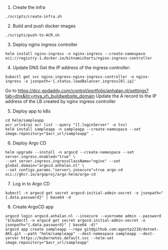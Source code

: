1. Create the infra
``` shell
./scripts/create-infra.sh
```

2. Build and push docker images
``` shell
./scripts/push-to-ACR.sh
```

3. Deploy nginx ingress controller
``` shell
helm install nginx-ingress -n nginx-ingress --create-namespace oci://registry-1.docker.io/bitnamicharts/nginx-ingress-controller
```

4. Update DNS
Get the IP address of the ingress controller:
``` shell
kubectl get svc nginx-ingress-nginx-ingress-controller -n nginx-ingress -o jsonpath='{.status.loadBalancer.ingress[0].ip}'
```
Go to https://dcc.godaddy.com/control/portfolio/anhalan.nl/settings?tab=dns&itc=mya_vh_buildwebsite_domain
Update the A record to the IP address of the LB created by nginx ingress controller

5. Deploy app to k8s
``` shell
cd helm/sampleapp
acr_url=$(az acr list --query "[].loginServer" -o tsv)
helm install sampleapp -n sampleapp --create-namespace --set image.repository="$acr_url/sampleapp" .
```

6. Deploy Argo CD
``` shell
helm upgrade --install -n argocd --create-namespace --set server.ingress.enabled="true" \
--set server.ingress.ingressClassName="nginx" --set global.domain="argocd.anhalan.nl" \
--set configs.params."server\.insecure"=true argo-cd oci://ghcr.io/argoproj/argo-helm/argo-cd
```

7. Log in to Argo CD
``` shell
kubectl -n argocd get secret argocd-initial-admin-secret -o jsonpath="{.data.password}" | base64 -d
```

8. Create ArgoCD app
``` shell
argocd login argocd.anhalan.nl --insecure --username admin --password "$(kubectl -n argocd get secret argocd-initial-admin-secret -o jsonpath="{.data.password}" | base64 -d)"
argocd app create sampleapp --repo git@github.com:agentp2210/dotnet-AKS.git --path "helm/sampleapp" --dest-namespace sampleapp --dest-server https://kubernetes.default.svc --helm-set image.repository="$acr_url/sampleapp"
```